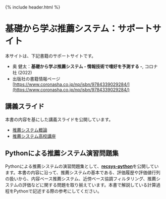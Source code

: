{% include header.html %}

# 基礎から学ぶ推薦システム：サポートサイト

本サイトは、下記書籍のサポートサイトです。
- 奥 健太：**基礎から学ぶ推薦システム - 情報技術で嗜好を予測する -**, コロナ社 (2022)
- 出版社の書籍情報ページ [https://www.coronasha.co.jp/np/isbn/9784339029284/](https://www.coronasha.co.jp/np/isbn/9784339029284/)

## 講義スライド

本書の内容を基にした講義スライドを公開しています。
- [推薦システム概論](lectures/intro.md)
- [推薦システム高校講座](lectures/high-school.md)


## Pythonによる推薦システム演習問題集
Pythonによる推薦システムの演習問題集として、[**recsys-python**](https://recsyslab.github.io/recsys-python/)を公開しています。本書の内容に沿って、推薦システムの基本である、評価履歴や評価値行列の扱いから、内容ベース推薦システム、近傍ベース協調フィルタリング、推薦システムの評価などに関する問題を取り揃えています。本書で解説している計算過程をPythonで記述する際の参考にしてください。
